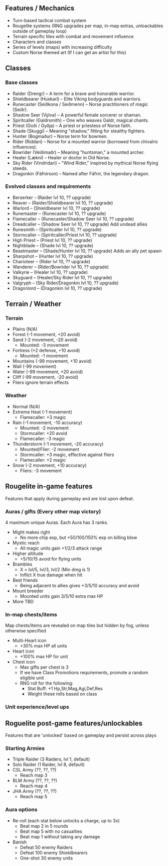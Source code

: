 ## Features / Mechanics
- Turn-based tactical combat system
- Rougelite systems (RNG upgrades per map, in-map extras, unloackables outside of gameplay loop)
- Terrain specific tiles with combat and movement influence
- Characters and classes
- Series of levels (maps) with increasing difficulty
- Custom Norse themed art (If I can get an artist for this)

## Classes
### Base classes
- Raider  (Drengr) – A term for a brave and honorable warrior.
- Shieldbearer (Huskarl) – Elite Viking bodyguards and warriors.
- Runecaster (Seiðkona / Seiðmenn) – Norse practitioners of magic (Seiðr).
- Shadow Seer (Vǫlva) – A powerful female sorcerer or shaman.
- Spiritcaller (Galdrsmith) – One who weaves Galdr, magical chants.
- Priest (Goði / Gyðja) – A priest or priestess of Norse faith.
- Shade (Skuggi) – Meaning "shadow," fitting for stealthy fighters.
- Hunter (Bogmaður) – Norse term for bowmen.
- Rider (Riddari) – Norse for a mounted warrior (borrowed from chivalric influences).
- Bowrider (Veiðimaðr) – Meaning "huntsman," a mounted archer.
- Healer (Lækni) – Healer or doctor in Old Norse.
- Sky Rider (Vindridari) – "Wind Rider," inspired by mythical Norse flying steeds.
- Dragonkin (Fáfnirson) – Named after Fáfnir, the legendary dragon.

### Evolved classes and requirements
- Berserker - (Raider lvl 10, ?? upgrade)
- Reaver – (Raider/Shieldbearer lvl 10, ?? upgrade)
- Warlord – (Shieldbearer lvl 10, ?? upgrade)
- Runemaster – (Runecaster lvl 10, ?? upgrade)
- Flamecaller – (Runecaster/Shadow Seer lvl 10, ?? upgrade)
- Dreadcaller – (Shadow Seer lvl 10, ?? upgrade) Add undead allies
- Runesmith – (Spiritcaller lvl 10, ?? upgrade)
- Stormcaller – (Spiritcaller/Priest lvl 10, ?? upgrade)
- High Priest – (Priest lvl 10, ?? upgrade)
- Nightblade – (Shade lvl 10, ?? upgrade)
- Beastmaster – (Shade/Hunter lvl 10, ?? upgrade) Adds an ally pet spawn
- Sharpshot – (Hunter lvl 10, ?? upgrade)
- Charioteer – (Rider lvl 10, ?? upgrade)
- Wanderer – (Rider/Bowrider lvl 10, ?? upgrade)
- Valkyrie – (Healer lvl 10, ?? upgrade)
- Skyguard – (Healer/Sky Rider lvl 10, ?? upgrade)
- Valgryph – (Sky Rider/Dragonkin lvl 10, ?? upgrade)
- Dragonlord – (Dragonkin lvl 10, ?? upgrade)

## Terrain / Weather
### Terrain
- Plains (N/A)
- Forest (-1 movement, +20 avoid)
- Sand (-2 movement, -20 avoid)
  - Mounted: -3 movement
- Fortress (+2 defense, +10 avoid)
  - Mounted: -1 movement
- Mountains (-99 movement, +10 avoid)
- Wall (-99 movement)
- Water (-99 movement, +20 avoid)
- Cliff (-99 movement, -20 avoid)
- Fliers ignore terrain effects

### Weather
- Normal (N/A)
- Extreme Heat (-1 movement)
  - Flamecaller: +3 magic
- Rain (-1 movement, -10 accuracy)
  - Mounted: -2 movement
  - Stormcaller: +20 avoid
  - Flamecaller: -3 magic
- Thunderstorm (-1 movement, -20 accuracy)
  - Mounted/Flier: -2 movement
  - Stormcaller: +3 magic, effective against fliers
  - Flamecaller: +2 magic
- Snow (-2 movement, +10 accuracy)
  - Fliers: -3 movement

## Rougelite in-game features
Features that apply during gameplay and are lost upon defeat.

### Auras / gifts (Every other map victory)
4 maximum unique Auras. Each Aura has 3 ranks.
- Might makes right
  - No more chip exp, but +50/100/150% exp on killing blow
- Mystic reach
  - All magic units gain +1/2/3 attack range
- Higher altitude
  - +5/10/15 avoid for flying units
- Brambles
  - X = lvl/5, lvl/3, lvl/2 (Min dmg is 1)
  - Inflict X true damage when hit
- Best friends
  - Being adjacent to allies gives +3/5/10 accuracy and avoid
- Mount breeder
  - Mounted units gain 3/5/10 extra max HP
- More TBD

### In-map chests/items
Map chests/items are revealed on map tiles but hidden by fog, unless otherwise specified
- Multi-Heart icon
  - +30% max HP all units
- Heart icon
  - +100% max HP for unit
- Chest icon
  - Max gifts per chest is 3
  - If we have Class Promotions requirements, promote a random eligible unit
  - RNG roll for the following:
    - Stat Buff: +1 Hp,Str,Mag,Agi,Def,Res
	- Weight these rolls based on class

### Unit experience/level ups

## Roguelite post-game features/unlockables
Features that are 'unlocked' based on gameplay and persist across plays

### Starting Armies
- Triple Raider (3 Raiders, lvl 1, default)
- Solo Raider (1 Raider, lvl 8, default)
- CSL Army (??, ??, ??)
  - Reach map 3
- BLM Army (??, ??, ??)
  - Reach map 4
- JHA Army (??, ??, ??)
  - Reach map 5

### Aura options
- Re-roll (each stat below unlocks a charge, up to 3x)
  - Beat map 2 in 5 rounds
  - Beat map 5 with no casualties
  - Beat map 1 without taking any damage
- Banish
  - Defeat 50 enemy Raiders
  - Defeat 100 enemy Shieldbearers
  - One-shot 30 enemy units

